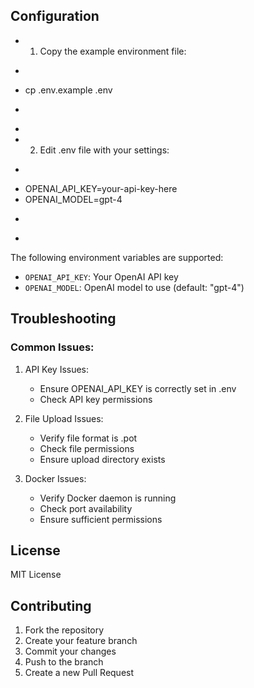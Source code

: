 ## Configuration

+ 1. Copy the example environment file:
+ ```bash
+ cp .env.example .env
+ ```
+ 
+ 2. Edit .env file with your settings:
+ ```plaintext
+ OPENAI_API_KEY=your-api-key-here
+ OPENAI_MODEL=gpt-4
+ ```
+
The following environment variables are supported:

- `OPENAI_API_KEY`: Your OpenAI API key
- `OPENAI_MODEL`: OpenAI model to use (default: "gpt-4") 

## Troubleshooting

### Common Issues:

1. API Key Issues:
   - Ensure OPENAI_API_KEY is correctly set in .env
   - Check API key permissions

2. File Upload Issues:
   - Verify file format is .pot
   - Check file permissions
   - Ensure upload directory exists

3. Docker Issues:
   - Verify Docker daemon is running
   - Check port availability
   - Ensure sufficient permissions

## License

MIT License

## Contributing

1. Fork the repository
2. Create your feature branch
3. Commit your changes
4. Push to the branch
5. Create a new Pull Request 